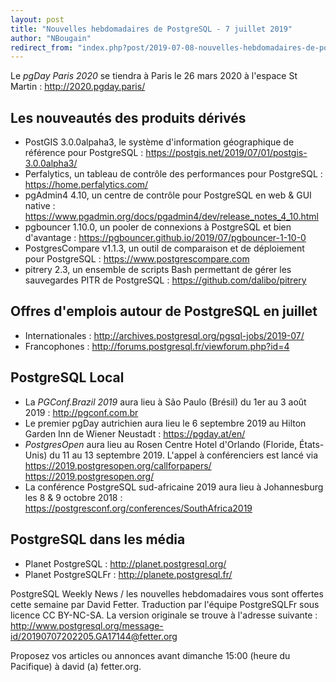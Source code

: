 ```yaml
---
layout: post
title: "Nouvelles hebdomadaires de PostgreSQL - 7 juillet 2019"
author: "NBougain"
redirect_from: "index.php?post/2019-07-08-nouvelles-hebdomadaires-de-postgresql-7-juillet-2019 "
---
```



<p>Le <em>pgDay Paris 2020</em> se tiendra &agrave; Paris le 26 mars 2020 &agrave; l'espace St Martin&nbsp;: <a target="_blank" href="http://2020.pgday.paris/">http://2020.pgday.paris/</a></p>

<h2>Les nouveaut&eacute;s des produits d&eacute;riv&eacute;s</h2>

<ul>

<li>PostGIS 3.0.0alpaha3, le syst&egrave;me d'information g&eacute;ographique de r&eacute;f&eacute;rence pour PostgreSQL&nbsp;: <a target="_blank" href="https://postgis.net/2019/07/01/postgis-3.0.0alpha3/">https://postgis.net/2019/07/01/postgis-3.0.0alpha3/</a></li>

<li>Perfalytics, un tableau de contr&ocirc;le des performances pour PostgreSQL&nbsp;: <a target="_blank" href="https://home.perfalytics.com/">https://home.perfalytics.com/</a></li>

<li>pgAdmin4 4.10, un centre de contr&ocirc;le pour PostgreSQL en web & GUI native&nbsp;: <a target="_blank" href="https://www.pgadmin.org/docs/pgadmin4/dev/release_notes_4_10.html">https://www.pgadmin.org/docs/pgadmin4/dev/release_notes_4_10.html</a></li>

<li>pgbouncer 1.10.0, un pooler de connexions &agrave; PostgreSQL et bien d'avantage&nbsp;: <a target="_blank" href="https://pgbouncer.github.io/2019/07/pgbouncer-1-10-0">https://pgbouncer.github.io/2019/07/pgbouncer-1-10-0</a></li>

<li>PostgresCompare v1.1.3, un outil de comparaison et de d&eacute;ploiement pour PostgreSQL&nbsp;: <a target="_blank" href="https://www.postgrescompare.com">https://www.postgrescompare.com</a></li>

<li>pitrery 2.3, un ensemble de scripts Bash permettant de g&eacute;rer les sauvegardes PITR de PostgreSQL&nbsp;: <a target="_blank" href="https://github.com/dalibo/pitrery">https://github.com/dalibo/pitrery</a></li>

</ul>

<!--more-->


<h2>Offres d'emplois autour de PostgreSQL en juillet</h2>

<ul>

<li>Internationales : <a target="_blank" href="http://archives.postgresql.org/pgsql-jobs/2019-07/">http://archives.postgresql.org/pgsql-jobs/2019-07/</a></li>

<li>Francophones : <a target="_blank" href="http://forums.postgresql.fr/viewforum.php?id=4">http://forums.postgresql.fr/viewforum.php?id=4</a></li>

</ul>

<h2>PostgreSQL Local</h2>

<ul>

<li>La <em>PGConf.Brazil 2019</em> aura lieu &agrave; S&atilde;o Paulo (Br&eacute;sil) du 1er au 3 ao&ucirc;t 2019&nbsp;: <a target="_blank" href="http://pgconf.com.br">http://pgconf.com.br</a></li>

<li>Le premier pgDay autrichien aura lieu le 6 septembre 2019 au Hilton Garden Inn de Wiener Neustadt&nbsp;: <a target="_blank" href="https://pgday.at/en/">https://pgday.at/en/</a></li>

<li><em>PostgresOpen</em> aura lieu au Rosen Centre Hotel d'Orlando (Floride, &Eacute;tats-Unis) du 11 au 13 septembre 2019. L'appel &agrave; conf&eacute;renciers est lanc&eacute; via <a target="_blank" href="https://2019.postgresopen.org/callforpapers/">https://2019.postgresopen.org/callforpapers/</a> <a target="_blank" href="https://2019.postgresopen.org/">https://2019.postgresopen.org/</a></li>

<li>La conf&eacute;rence PostgreSQL sud-africaine 2019 aura lieu &agrave; Johannesburg les 8 & 9 octobre 2018&nbsp;: <a target="_blank" href="https://postgresconf.org/conferences/SouthAfrica2019">https://postgresconf.org/conferences/SouthAfrica2019</a></li>

</ul>

<h2>PostgreSQL dans les m&eacute;dia</h2>

<ul>

<li>Planet PostgreSQL : <a target="_blank" href="http://planet.postgresql.org/">http://planet.postgresql.org/</a></li>

<li>Planet PostgreSQLFr : <a target="_blank" href="http://planete.postgresql.fr/">http://planete.postgresql.fr/</a></li>

</ul>

<p>PostgreSQL Weekly News / les nouvelles hebdomadaires vous sont offertes cette semaine par David Fetter. Traduction par l'&eacute;quipe PostgreSQLFr sous licence CC BY-NC-SA. La version originale se trouve &agrave; l'adresse suivante : <a target="_blank" href="http://www.postgresql.org/message-id/20190707202205.GA17144@fetter.org">http://www.postgresql.org/message-id/20190707202205.GA17144@fetter.org</a></p>

<p>Proposez vos articles ou annonces avant dimanche 15:00 (heure du Pacifique) &agrave; david (a) fetter.org.</p>